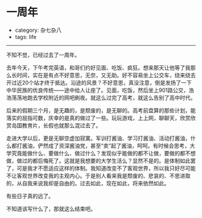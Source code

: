 # 一周年
- category: 杂七杂八
- tags: life

---

不知不觉，已经过去了一周年。

去年今天，下午考完英语，和哥们约好见面、吃饭、疯狂。想来那天让他等了我那么长时间，实在是有点不好意思，无奈，又无助。好不容易坐上公交车，绕来绕去开过近20个站才终于抵达。沿途的风景？不好意思，真没注意，倒是发扬了一下中华民族的优良传统——途中给人让座了。见面，吃饭，然后坐上901路公交，浩浩荡荡地跑去学校附近的网吧刷夜。就这么过完了高考，就这么告别了高中时代。

后来的假期三个月，是无趣的，是颓废的，是无聊的。高考前盘算的那些计划，能落实的屈指可数，庆幸的是真的做过了一些。玩玩游戏，上上网，聊聊天，欣赏欣赏岛国教育片，长假也就那么混过去了。

走进大学以后，更是无聊空虚加寂寞。军训打酱油、学习打酱油、活动打酱油，什么都打酱油，俨然成了资深酱油党，甚至“卖”起了酱油，呵呵。有时候会思考，大学究竟能做什么、要做什么、做过什么？发现似乎能做的都不让做，要做的都不想做，做过的都后悔死了。这就是我想要的大学生活么？显然不是的。是体制如此罢了，可是我才不愿适应这样的体制。我知道改变不了客观世界，所以我只好尽可能不让客观世界改变我的主观内心。于是别人看来我是颓废的、悲哀的、不思进取的，从自我来说我却是自由的。过去如此，现在如此，将来依然如此。

有些日子真的远了。

不知道该写什么了，那就这么结束吧。
